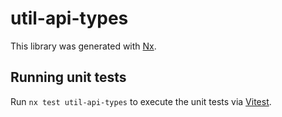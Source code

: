 # util-api-types

This library was generated with [Nx](https://nx.dev).

## Running unit tests

Run `nx test util-api-types` to execute the unit tests via [Vitest](https://vitest.dev/).
